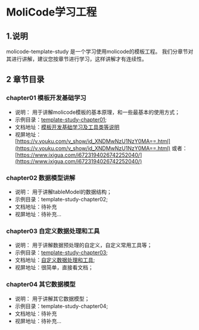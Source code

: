 # MoliCode学习工程

## 1.说明
molicode-template-study 是一个学习使用molicode的模板工程。
我们分章节对其进行讲解，建议您按章节进行学习，这样讲解才有连续性。


## 2 章节目录

### chapter01 模板开发基础学习  
* 说明： 用于讲解molicode模板的基本原理，和一些最基本的使用方式；
* 示例目录：[template-study-chapter01](./template-study-chapter01);
* 文档地址：[模板开发基础学习及工具类等说明](./template-study-chapter01/README.md)
* 视屏地址：[https://v.youku.com/v_show/id_XNDMwNzU1NzY0MA==.html](https://v.youku.com/v_show/id_XNDMwNzU1NzY0MA==.html)  或者：[https://www.ixigua.com/i6723194026742252040/](https://www.ixigua.com/i6723194026742252040/)
 
 
### chapter02 数据模型讲解
* 说明： 用于讲解tableModel的数据结构；
* 示例目录：template-study-chapter02;
* 文档地址：待补充
* 视屏地址：待补充...


### chapter03 自定义数据处理和工具
* 说明： 用于讲解数据预处理的自定义，自定义常用工具等；
* 示例目录：[template-study-chapter03](template-study-chapter03);
* 文档地址：[自定义数据处理和工具](template-study-chapter03/README.md);
* 视屏地址：很简单，直接看文档；


### chapter04 其它数据模型
* 说明： 用于讲解其它数据模型；
* 示例目录：template-study-chapter04;
* 文档地址：待补充
* 视屏地址：待补充...


